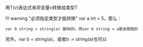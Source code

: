用T(v)表达式来将变量v转换成类型T

!!! warning "必须指定类型才能转换"
	var a int = 5，那么：

	var b string = string(a) 是OK的，而var b string = a是会报错的

另外，var b = string(a)，或者b := string(a)也可以
